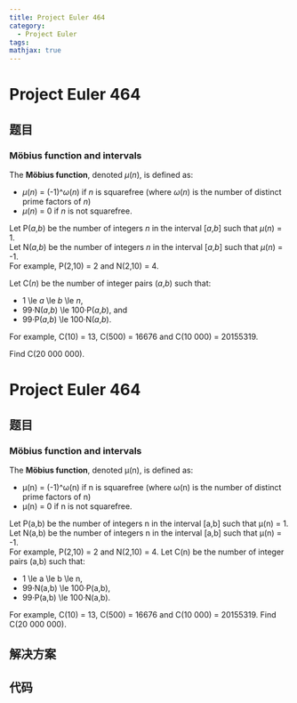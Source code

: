 ```yaml
---
title: Project Euler 464
category:
  - Project Euler
tags:
mathjax: true
---
```

<escape><!-- more --></escape>
    
# Project Euler 464
## 题目
### Möbius function and intervals



The <b>Möbius function</b>, denoted <var>μ</var>(<var>n</var>), is defined as:
<ul><li><var>μ</var>(<var>n</var>) = (-1)^<var>ω</var>(<var>n</var>) if <var>n</var> is squarefree (where <var>ω</var>(<var>n</var>) is the number of distinct prime factors of <var>n</var>)</li>
<li><var>μ</var>(<var>n</var>) = 0 if <var>n</var> is not squarefree.</li>
</ul>
Let P(<var>a</var>,<var>b</var>) be the number of integers <var>n</var> in the interval [<var>a</var>,<var>b</var>] such that <var>μ</var>(<var>n</var>) = 1.<br />
Let N(<var>a</var>,<var>b</var>) be the number of integers <var>n</var> in the interval [<var>a</var>,<var>b</var>] such that <var>μ</var>(<var>n</var>) = -1.<br />
For example, P(2,10) = 2 and N(2,10) = 4.



Let C(<var>n</var>) be the number of integer pairs (<var>a</var>,<var>b</var>) such that:
<ul><li> 1 \le <var>a</var> \le <var>b</var> \le <var>n</var>,</li>
<li> 99·N(<var>a</var>,<var>b</var>) \le 100·P(<var>a</var>,<var>b</var>), and</li>
<li> 99·P(<var>a</var>,<var>b</var>) \le 100·N(<var>a</var>,<var>b</var>).</li>
</ul>
For example, C(10) = 13, C(500) = 16676 and C(10 000) = 20155319.



Find C(20 000 000).




# Project Euler 464
## 题目
### Möbius function and intervals

The **Möbius function**, denoted μ(n), is defined as:
<ul>
<li>μ(n) = (-1)^ω(n) if n is squarefree (where ω(n) is the number of distinct prime factors of n)</li>
<li>μ(n) = 0 if n is not squarefree.</li>
</ul>
Let P(a,b) be the number of integers n in the interval [a,b] such that μ(n) = 1.<br>Let N(a,b) be the number of integers n in the interval [a,b] such that μ(n) = -1.<br>For example, P(2,10) = 2 and N(2,10) = 4.
Let C(n) be the number of integer pairs (a,b) such that:
<ul>
<li>1&nbsp;\le&nbsp;a&nbsp;\le&nbsp;b&nbsp;\le&nbsp;n,</li>
<li>99·N(a,b)&nbsp;\le&nbsp;100·P(a,b),</li>
<li>99·P(a,b)&nbsp;\le&nbsp;100·N(a,b).</li>
</ul>
For example, C(10)&nbsp;=&nbsp;13, C(500)&nbsp;=&nbsp;16676 and C(10&nbsp;000)&nbsp;=&nbsp;20155319.
Find C(20&nbsp;000&nbsp;000).


## 解决方案


## 代码


